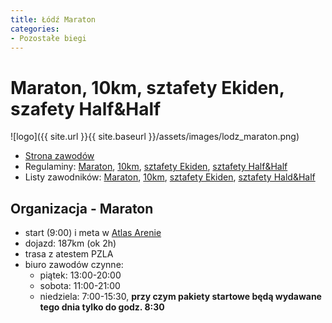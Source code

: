 ```yaml
---
title: Łódź Maraton
categories:
- Pozostałe biegi
---
```


# Maraton, 10km, sztafety Ekiden, szafety Half&Half

![logo]({{ site.url }}{{ site.baseurl }}/assets/images/lodz_maraton.png)

* [Strona zawodów](https://lodzmaraton.pl/pl/)
* Regulaminy: [Maraton](https://online.datasport.pl/zapisy/portal/regulaminy/regulamin_10152.pdf), [10km](https://online.datasport.pl/zapisy/portal/regulaminy/regulamin_10153.pdf), [sztafety Ekiden](https://online.datasport.pl/zapisy/portal/regulaminy/regulamin_10157.pdf), [sztafety Half&Half](https://online.datasport.pl/zapisy/portal/regulaminy/regulamin_10154.pdf)
* Listy zawodników: [Maraton](https://online.datasport.pl/zapisy/portal/listy/?zawody=10152), [10km](https://online.datasport.pl/zapisy/portal/listy/?zawody=10153), [sztafety Ekiden](https://online.datasport.pl/zapisy/portal/listy/?zawody=10157), [sztafety Hald&Half](https://online.datasport.pl/zapisy/portal/listy/?zawody=10154)

## Organizacja - Maraton
* start (9:00) i meta w [Atlas Arenie](https://maps.app.goo.gl/pdmmgwCGQ6JtFFNV9)
* dojazd: 187km (ok 2h)
* trasa z atestem PZLA
* biuro zawodów czynne:
    * piątek: 13:00-20:00
    * sobota: 11:00-21:00
    * niedziela: 7:00-15:30, **przy czym pakiety startowe będą wydawane tego dnia tylko do godz. 8:30**

